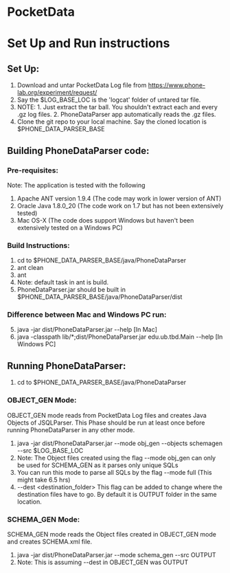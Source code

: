 # PocketData

# Set Up and Run instructions
## Set Up:
1. Download and untar PocketData Log file from https://www.phone-lab.org/experiment/request/
  1. Say the $LOG_BASE_LOC is the 'logcat' folder of untared tar file.
  2. NOTE:
    1. Just extract the tar ball. You shouldn't extract each and every .gz log files.
    2. PhoneDataParser app automatically reads the .gz files.
2. Clone the git repo to your local machine. Say the cloned location is $PHONE_DATA_PARSER_BASE

## Building PhoneDataParser code:
### Pre-requisites:
Note: The application is tested with the following
1. Apache ANT version 1.9.4 (The code may work in lower version of ANT)
2. Oracle Java 1.8.0_20 (The code work on 1.7 but has not been extensively tested)
3. Mac OS-X (The code does support Windows but haven't been extensively tested on a Windows PC)

### Build Instructions:
1. cd to $PHONE_DATA_PARSER_BASE/java/PhoneDataParser
2. ant clean
3. ant
  1. Note: default task in ant is build.
4. PhoneDataParser.jar should be built in $PHONE_DATA_PARSER_BASE/java/PhoneDataParser/dist

### Difference between Mac and Windows PC run:
5. java -jar dist/PhoneDataParser.jar --help [In Mac]
6. java -classpath lib/*;dist/PhoneDataParser.jar edu.ub.tbd.Main --help [In Windows PC]

## Running PhoneDataParser:
1. cd to $PHONE_DATA_PARSER_BASE/java/PhoneDataParser
### OBJECT_GEN Mode:
OBJECT_GEN mode reads from PocketData Log files and creates Java Objects of JSQLParser. This Phase should be run at least once before running PhoneDataParser in any other mode.
1. java -jar dist/PhoneDataParser.jar --mode obj_gen --objects schemagen --src $LOG_BASE_LOC
  1. Note: The Object files created using the flag --mode obj_gen can only be used for SCHEMA_GEN as it parses only unique SQLs
  2. You can run this mode to parse all SQLs by the flag --mode full (This might take 6.5 hrs)
  3. --dest <destination_folder> This flag can be added to change where the destination files have to go. By default it is OUTPUT folder in the same location.

### SCHEMA_GEN Mode:
SCHEMA_GEN mode reads the Object files created in OBJECT_GEN mode and creates SCHEMA.xml file.
1. java -jar dist/PhoneDataParser.jar --mode schema_gen --src OUTPUT
  1. Note: This is assuming --dest in OBJECT_GEN was OUTPUT



